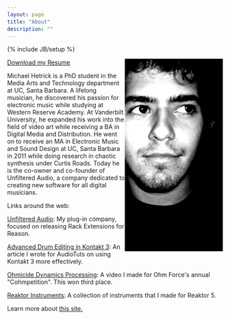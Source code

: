 ```yaml
---
layout: page
title: "About"
description: ""
---
```

{% include JB/setup %}

<div align="left">
  <p><img src="mhetrick.jpg" width="229" height="449" align="right" /></p>
</div>
<p><a href="Michael Hetrick - Resume.pdf" target="_new">Download my Resume</a></p>
<p>

Michael Hetrick is a PhD student in the Media Arts and Technology department at UC, Santa Barbara. A lifelong musician, he discovered his passion for electronic music while studying at Western Reserve Academy. At Vanderbilt University, he expanded his work into the field of video art while receiving a BA in Digital Media and Distribution. He went on to receive an MA in Electronic Music and Sound Design at UC, Santa Barbara in 2011 while doing research in chaotic synthesis under Curtis Roads. Today he is the co-owner and co-founder of Unfiltered Audio, a company dedicated to creating new software for all digital musicians.
</p>

<p>Links around the web:</p>
<p><a href="http://www.unfilteredaudio.com" target="_new">Unfiltered Audio</a>: My plug-in company, focused on releasing Rack Extensions for Reason.</p>
<p><a href="http://audio.tutsplus.com/tutorials/instruments/advanced-drum-editing-in-kontakt/" target="_new">Advanced Drum Editing in Kontakt 3</a>: An article I wrote for AudioTuts on using Kontakt 3 more effectively.</p>
<p><a href="http://www.youtube.com/watch?v=aQSzoXwDLY4" target="_new">Ohmicide Dynamics Processing</a>: A video I made for Ohm Force's annual &quot;Cohmpetition&quot;. This won third place.</p>
<p><a href="http://co.native-instruments.com/index.php?id=userlibrary&amp;type=0&amp;ulbr=1&amp;userid=283428&amp;sort=dt_create+desc&amp;plview=list" target="_new">Reaktor Instruments</a>: A collection of instruments that I made for Reaktor 5.</p>

Learn more about <a href="aboutsite.html">this site.</a>
